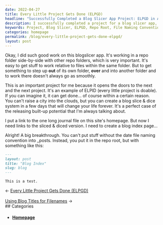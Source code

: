 ```yaml
---
date: 2022-04-27
title: Every Little Project Gets Done (ELPGD)
headline: "Successfully Completed a Blog Slicer App Project: ELPGD in Action!"
description: I successfully completed a project for a blog slicer app, demonstrating the power of ELPGD (Every Little Project Gets Done). I figured out how to put the sliced and diced version of my blog in the repo root, and have created a blog that I'm sure readers will find interesting. Read my post to learn more!
keywords: Project, Blog Slicer, ELPGD, Repo Root, File Naming Convention, Journal File, Homepage, Link, Sliced and Diced, Create Blog
categories: homepage
permalink: /blog/every-little-project-gets-done-elpgd/
layout: post
---
```



Okay, I did such good work on this blogslicer app. It's working in a repo
folder side-by-side with other repo folders, which is very important. It's easy
to get stuff to work relative to files within the same folder. But to get
something to step up **out** of its own folder, **over** and into another
folder and to work there doesn't always go as smoothly.

This is an important project for me because it opens the doors to the next and
the next project. It's an example of ELPID (every little project is doable). If
you can imagine it, it can get done... of course within a certain reason. You
can't raise a city into the clouds, but you can create a blog slice & dice
system in a few days that will change your life forever. It's a perfect case of
the releasing built-up potential that I'm always talking about.

I put a link to the one long journal file on this site's homepage. But now I
need links to the sliced & diced version. I need to create a blog index page...

Alright! A big breakthrough. You can't put stuff without the date file naming
convention into \_posts. Instead, you put it in the repo root, but with
something like this:

```markdown
---
layout: post
title: "Blog Index"
slug: blog
---

This is a test.
```

<div class="post-nav"><div class="post-nav-prev"><span class="arrow">&larr;&nbsp;</span><a href="/blog/every-little-project-gets-done-elpgd">Every Little Project Gets Done (ELPGD)</a></div> &nbsp; <div class="post-nav-next"><a href="/blog/using-blog-titles-for-filenames">Using Blog Titles for Filenames</a><span class="arrow">&nbsp;&rarr;</span></div></div>
## Categories

<ul>
<li><h4><a href='/homepage/'>Homepage</a></h4></li></ul>